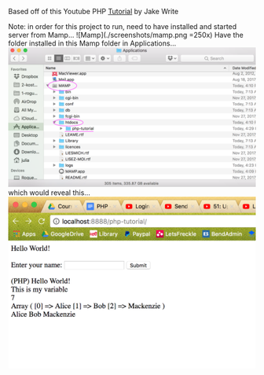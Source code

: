 Based off of this Youtube PHP [Tutorial](https://www.youtube.com/watch?v=ZdP0KM49IVk) by Jake Write

Note: in order for this project to run, need to have installed and started server from Mamp...
![Mamp](./screenshots/mamp.png =250x)
Have the folder installed in this Mamp folder in Applications...
![Folder](./screenshots/finder.png)
which would reveal this...
![mainPage](./screenshots/mainPage.png)